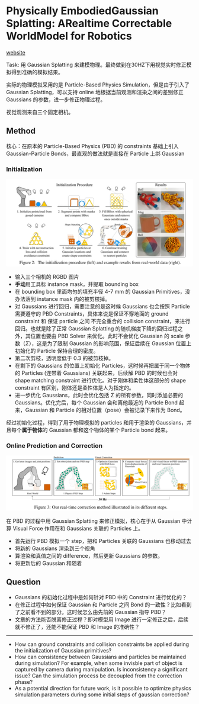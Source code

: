 # Physically EmbodiedGaussian Splatting: ARealtime Correctable WorldModel for Robotics

[website](https://embodied-gaussians.github.io/)

Task: 用 Gaussian Splatting 来建模物理。最终做到在30HZ下用视觉实时修正模拟得到准确的模拟结果。

实际的物理模拟采用的是 Particle-Based Physics Simulation，但是由于引入了 Gaussian Splatting，可以支持 online 地根据当前观测和渲染之间的差别修正 Gaussians 的参数，进一步修正物理过程。

视觉观测来自三个固定相机。

## Method

核心：在原本的 Particle-Based Physics (PBD) 的 constraints 基础上引入 Gaussian-Particle Bonds，最直观的做法就是直接在 Particle 上绑 Gaussian

### Initialization
![](../imgs/PhysicalGSInit.png)

- 输入三个相机的 RGBD 图片
- **手动**用工具标 instance mask，并提取 bounding box
- 在 bounding box 里面均匀的填充半径 4-7 mm 的 Gaussian Primitives，没办法落到 instance mask 内的被剪枝掉。
- 对 Gaussians 进行回归，需要注意的是这时候 Gaussians 也会按照 Particle 需要遵守的 PBD Constraints，具体来说是保证不穿地面的 ground constraint 和 保证 particle 之间 不完全重合的 collision constraint，来进行回归。也就是除了正常 Gaussian Splatting 的随机梯度下降的回归过程之外，其位置也要由 PBD Solver 来优化。此时不会优化 Gaussian 的 scale 参数（$\Sigma$），这是为了限制 Gaussian 的影响范围，保证后续在 Gaussian 位置上初始化的 Particle 保持合理的密度。
- 第二次剪枝，透明度低于 0.3 的被剪枝掉。
- 在剩下的 Gaussians 的位置上初始化 Particles，这时候再把属于同一个物体的 Particles (连带着 Gaussians) 关联起来，后续解 PBD 的时候也会对 shape matching constraint 进行优化。对于刚体和柔性体这部分的 shape constraint 有区别，刚体还是柔性体是人为指定的。
- 进一步优化 Gaussians，此时会优化包括 $\Sigma$ 的所有参数，同时添加必要的 Gaussians。优化完后，每个 Gaussian 会和离他最近的 Particle Bond 起来，Gaussian 和 Particle 的相对位置（pose）会被记录下来作为 Bond。

经过初始化过程，得到了用于物理模拟的 particles 和用于渲染的 Gaussians，并且每个**属于物体**的 Gaussian 都和这个物体的某个 Particle bond 起来。

### Online Prediction and Correction

![](../imgs/PhysicalGSPred.png)

在 PBD 的过程中用 Gaussian Splatting 来修正模拟，核心在于从 Gaussian 中计算 Visual Force 作用在和 Gaussians 关联的 Particles 上。

- 首先运行 PBD 模拟一个 step，把和 Particles 关联的 Gaussians 也移动过去
- 将新的 Gaussians 渲染到三个视角
- 算渲染和真值之间的 difference，然后更新 Gaussians 的参数。
- 将更新后的 Gaussian 和随着

## Question
- Gaussians 的初始化过程中是如何针对 PBD 中的 Constraint 进行优化的？
- 在修正过程中如何保证 Gaussian 和 Particle 之间 Bond 的一致性？比如看到了之前看不到的部分。这时候怎么由先前的 Gaussian 指导 PBD？
- 文章的方法能否脱离修正过程？即对模型用 Image 进行一定修正之后，后续就不修正了，还能不能保证 PBD 和 Image 的准确性？

----

- How can ground constraints and collision constraints be applied during the initialization of Gaussian primitives?
- How can consistency between Gaussians and particles be maintained during simulation? For example, when some invisble part of object is captured by camera during manipulation. Is inconsistency a significant issue?
Can the simulation process be decoupled from the correction phase?
- As a potential direction for future work, is it possible to optimize physics simulation parameters during some initial steps of gaussian correction?